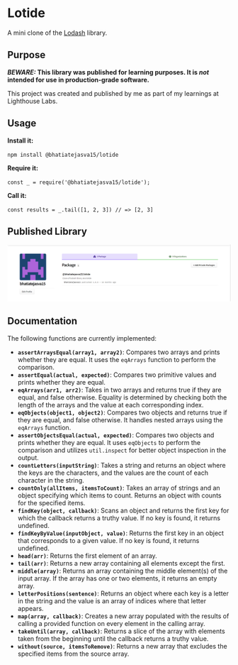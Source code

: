 # Lotide

A mini clone of the [Lodash](https://lodash.com) library.

## Purpose

**_BEWARE:_ This library was published for learning purposes. It is _not_ intended for use in production-grade software.**

This project was created and published by me as part of my learnings at Lighthouse Labs. 

## Usage

**Install it:**

`npm install @bhatiatejasva15/lotide`

**Require it:**

`const _ = require('@bhatiatejasva15/lotide');`

**Call it:**

`const results = _.tail([1, 2, 3]) // => [2, 3]`

## Published Library
![Lotide Logo](lotide.png)


## Documentation

The following functions are currently implemented:

* **`assertArraysEqual(array1, array2)`**: Compares two arrays and prints whether they are equal. It uses the `eqArrays` function to perform the comparison.
* **`assertEqual(actual, expected)`**: Compares two primitive values and prints whether they are equal.
* **`eqArrays(arr1, arr2)`**: Takes in two arrays and returns true if they are equal, and false otherwise. Equality is determined by checking both the length of the arrays and the value at each corresponding index.
* **`eqObjects(object1, object2)`**: Compares two objects and returns true if they are equal, and false otherwise. It handles nested arrays using the `eqArrays` function.
* **`assertObjectsEqual(actual, expected)`**: Compares two objects and prints whether they are equal. It uses `eqObjects` to perform the comparison and utilizes `util.inspect` for better object inspection in the output.
* **`countLetters(inputString)`**: Takes a string and returns an object where the keys are the characters, and the values are the count of each character in the string.
* **`countOnly(allItems, itemsToCount)`**: Takes an array of strings and an object specifying which items to count. Returns an object with counts for the specified items.
* **`findKey(object, callback)`**: Scans an object and returns the first key for which the callback returns a truthy value. If no key is found, it returns undefined.
* **`findKeyByValue(inputObject, value)`**: Returns the first key in an object that corresponds to a given value. If no key is found, it returns undefined.
* **`head(arr)`**: Returns the first element of an array.
* **`tail(arr)`**: Returns a new array containing all elements except the first.
* **`middle(array)`**: Returns an array containing the middle element(s) of the input array. If the array has one or two elements, it returns an empty array.
* **`letterPositions(sentence)`**: Returns an object where each key is a letter in the string and the value is an array of indices where that letter appears.
* **`map(array, callback)`**: Creates a new array populated with the results of calling a provided function on every element in the calling array.
* **`takeUntil(array, callback)`**: Returns a slice of the array with elements taken from the beginning until the callback returns a truthy value.
* **`without(source, itemsToRemove)`**: Returns a new array that excludes the specified items from the source array.

